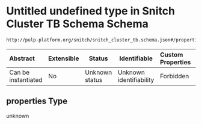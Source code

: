 # Untitled undefined type in Snitch Cluster TB Schema Schema

```txt
http://pulp-platform.org/snitch/snitch_cluster_tb.schema.json#/properties
```




| Abstract            | Extensible | Status         | Identifiable            | Custom Properties | Additional Properties | Access Restrictions | Defined In                                                                              |
| :------------------ | ---------- | -------------- | ----------------------- | :---------------- | --------------------- | ------------------- | --------------------------------------------------------------------------------------- |
| Can be instantiated | No         | Unknown status | Unknown identifiability | Forbidden         | Allowed               | none                | [snitch_cluster_tb.schema.json\*](snitch_cluster_tb.schema.json "open original schema") |

## properties Type

unknown
